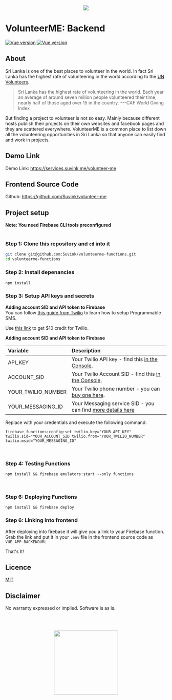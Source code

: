 <a  href="https://www.services.suvink.me/volunteer-me">
<center>
<img src="https://volunteerme.netlify.app/img/logo-full.d473237c.png">
</center>
</a>
 
# VolunteerME: Backend

[![Vue version](https://img.shields.io/badge/Firebase-Functions-yellow)]()
[![Vue version](https://img.shields.io/badge/Licence-MIT-orange)]()


## About

Sri Lanka is one of the best places to volunteer in the world. In fact Sri Lanka has the highest rate of volunteering in the world according to the <a href="https://www.unv.org/Our-stories/Facilitating-dialogue-volunteerism-and-inclusion-Sri-Lanka">UN Volunteers</a>.

> Sri Lanka has the highest rate of volunteering in the world. Each year
> an average of around seven million people volunteered their time,
> nearly half of those aged over 15 in the country.
> ---CAF World Giving Index


But finding a project to volunteer is not so easy. Mainly because different hosts publish their projects on their own websites and facebook pages and they are scattered everywhere. VolunteerME is a common place to list down all the volunteering opportunities in Sri Lanka so that anyone can easily find and work in projects. 


## Demo Link
 Demo Link: https://services.suvink.me/volunteer-me


## Frontend Source Code
Github: https://github.com/Suvink/volunteer-me


## Project setup

<b>Note: You need Firebase CLI tools preconfigured</b>
<br><br>


### <b>Step 1: Clone this repository and `cd` into it </b><br>
```bash
git clone git@github.com:Suvink/volunteerme-functions.git
cd volunteerme-functions
```

### <b>Step 2: Install depenancies </b><br>

```bash
npm install
```

 ### <b>Step 3: Setup API keys and secrets </b><br>


<b>Adding account SID and API token to Firebase</b>
<br>
You can follow <a href="https://www.twilio.com/docs/sms/tutorials/how-to-send-sms-messages-node-js">this guide from Twilio</a> to learn how to setup Programmable SMS. 

Use <a href="www.twilio.com/referral/ZY9uLw">this link</a> to get $10 credit for Twilio.

<b>Adding account SID and API token to Firebase</b>
<br>

| Variable | Description                                                                                                                                                  |
| :---------------- | :----------------------------------------------------------------------------------------------------------------------------------------------------------- |
| API_KEY  | Your Twilio API key - find this [in the Console](https://www.twilio.com/console).                                                         |
| ACCOUNT_SID   | Your Twilio Account SID - find this [in the Console](https://www.twilio.com/console).                                                         |
| YOUR_TWILIO_NUMBER | Your Twilio phone number  - you can [buy one here](https://www.twilio.com/console/phone-numbers/search).|
| YOUR_MESSAGING_ID | Your Messaging service SID  - you can find [more details here](https://www.twilio.com/docs/sms/services/tutorials/how-to-send-sms-messages-services) |


Replace with your credentials and execute the following command.
```
firebase functions:config:set twilio.key="YOUR_API_KEY" twilio.sid="YOUR_ACCOUNT_SID twilio.from="YOUR_TWILIO_NUMBER" twilio.msid="YOUR_MESSAGING_ID"
```
<br>

### <b>Step 4: Testing Functions</b>
```
npm install && firebase emulators:start --only functions
```
<br>

### <b>Step 6: Deploying Functions</b>
```
npm install && firebase deploy
```

### <b>Step 6: Linking into frontend</b>
After deploying into firebase it will give you a link to your Firebase function. Grab the link and put it in your `.env` file in the frontend source code as `VUE_APP_BACKENDURL`

That's It!


## Licence
[MIT](http://www.opensource.org/licenses/mit-license.html)

## Disclaimer

No warranty expressed or implied. Software is as is.

<br><br>
<center>
    <img src="https://firebase.google.com/images/brand-guidelines/logo-built_black.png" width='200px'>
</center>




